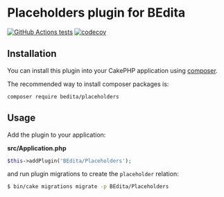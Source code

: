 # Placeholders plugin for BEdita

[![GitHub Actions tests](https://github.com/bedita/placeholders/actions/workflows/test.yml/badge.svg?event=push&branch=main)](https://github.com/bedita/placeholders/actions/workflows/test.yml?query=event%3Apush+branch%3Amain)
[![codecov](https://codecov.io/gh/bedita/placeholders/branch/main/graph/badge.svg)](https://codecov.io/gh/bedita/placeholders)

## Installation

You can install this plugin into your CakePHP application using [composer](https://getcomposer.org).

The recommended way to install composer packages is:

```
composer require bedita/placeholders
```

## Usage

Add the plugin to your application:

**src/Application.php**
```php
$this->addPlugin('BEdita/Placeholders');
```

and run plugin migrations to create the `placeholder` relation:

```sh
$ bin/cake migrations migrate -p BEdita/Placeholders
```
